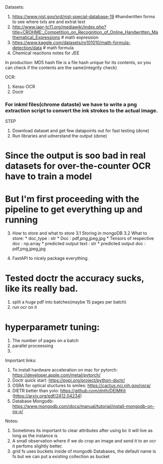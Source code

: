 Datasets:
1. https://www.nist.gov/srd/nist-special-database-19 #handwritten forms to see where txts are and extrat text
2. http://www.iapr-tc11.org/mediawiki/index.php?title=CROHME:_Competition_on_Recognition_of_Online_Handwritten_Mathematical_Expressions # math expression
3. https://www.kaggle.com/datasets/ro101010/math-formula-detection/data # math formula
4. Chemical reactions notes for JEE 

In production: MD5 hash file is a file hash unique for its contents, so you can check if the contents are the same(integrity check)

OCR:
1. Keras-OCR
2. Doctr

### For inkml files(chrome dataste) we have to write a png extraction script to convert the ink strokes to the actual image.


STEP
1. Download dataset and get few datapoints out for fast testing (done)
2. Run libraries and udnerstand the output (done)
# Since the output is soo bad in real datasets for over-the-counter OCR have to train a model
# But I'm first proceeding with the pipeline to get everything up and running
3. How to store and what to store
   3.1 Storing in mongoDB
   3.2 What to store: 
        * doc_type : str
        * Doc : pdf,png,jpeg,jpg
        * Tensors of respective doc : np.array
        * predicted output text : str
        * predicted output doc : pdf,png,jpeg,jpg


4. FastAPI to nicely package everything.

# Tested doctr the accuracy sucks, like its really bad.

1. split a huge pdf into batches(maybe 15 pages per batch)
2. run ocr on it 



# hyperparametr tuning:
1. The number of pages on a batch
2. parallel proceessing
3. 



Important links:
1. To install hardware acceleration on mac for pytorch: https://developer.apple.com/metal/pytorch/
2. Doctr quick start: https://pypi.org/project/python-doctr/
3. OSRA for optical stuctures to smiles: https://cactus.nci.nih.gov/osra/
4. DIETR better than yolo: https://github.com/dnth/DEIMKit (https://arxiv.org/pdf/2412.04234)
5. Database Mongodb: https://www.mongodb.com/docs/manual/tutorial/install-mongodb-on-os-x/

Notes:
1. Sometimes its important to clear attributes after using bc it will live as long as the instance is
2. A small observation where if we do crop an image and send it to an ocr it perfoms slightly better.
3. grid fs uses buckets inside of mongodb Databases, the default name is fs but we can put a existing collection as bucket